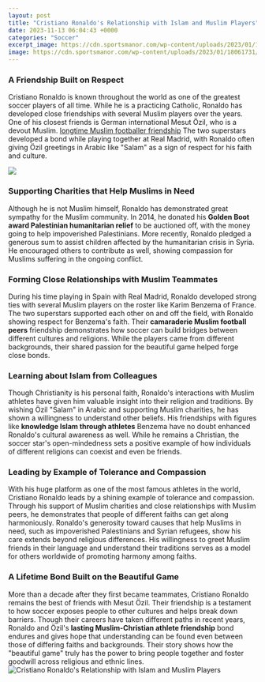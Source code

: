 ```yaml
---
layout: post
title: "Cristiano Ronaldo's Relationship with Islam and Muslim Players"
date: 2023-11-13 06:04:43 +0000
categories: "Soccer"
excerpt_image: https://cdn.sportsmanor.com/wp-content/uploads/2023/01/18061731/Cristiano-Ronaldos-Al-Nassr-move-has-created-quite-stir-in-the-media.jpg
image: https://cdn.sportsmanor.com/wp-content/uploads/2023/01/18061731/Cristiano-Ronaldos-Al-Nassr-move-has-created-quite-stir-in-the-media.jpg
---
```


### A Friendship Built on Respect
Cristiano Ronaldo is known throughout the world as one of the greatest soccer players of all time. While he is a practicing Catholic, Ronaldo has developed close friendships with several Muslim players over the years. One of his closest friends is German international Mesut Özil, who is a devout Muslim. [longtime Muslim footballer friendship](https://thetopnews.github.io/page25/) The two superstars developed a bond while playing together at Real Madrid, with Ronaldo often giving Özil greetings in Arabic like "Salam" as a sign of respect for his faith and culture. 

![](https://focus.courrierinternational.com/2023/01/27/0/0/474/746/1200/630/60/0/e1d6f78_1674815293461-capture-da-ei-cran-2023-01-27-ai-09-02-22.png)
### Supporting Charities that Help Muslims in Need
Although he is not Muslim himself, Ronaldo has demonstrated great sympathy for the Muslim community. In 2014, he donated his **Golden Boot award Palestinian humanitarian relief** to be auctioned off, with the money going to help impoverished Palestinians. More recently, Ronaldo pledged a generous sum to assist children affected by the humanitarian crisis in Syria. He encouraged others to contribute as well, showing compassion for Muslims suffering in the ongoing conflict.
### Forming Close Relationships with Muslim Teammates
During his time playing in Spain with Real Madrid, Ronaldo developed strong ties with several Muslim players on the roster like Karim Benzema of France. The two superstars supported each other on and off the field, with Ronaldo showing respect for Benzema's faith. Their **camaraderie Muslim football peers** friendship demonstrates how soccer can build bridges between different cultures and religions. While the players came from different backgrounds, their shared passion for the beautiful game helped forge close bonds.
### Learning about Islam from Colleagues
Though Christianity is his personal faith, Ronaldo's interactions with Muslim athletes have given him valuable insight into their religion and traditions. By wishing Özil "Salam" in Arabic and supporting Muslim charities, he has shown a willingness to understand other beliefs. His friendships with figures like **knowledge Islam through athletes** Benzema have no doubt enhanced Ronaldo's cultural awareness as well. While he remains a Christian, the soccer star's open-mindedness sets a positive example of how individuals of different religions can coexist and even be friends. 
### Leading by Example of Tolerance and Compassion  
With his huge platform as one of the most famous athletes in the world, Cristiano Ronaldo leads by a shining example of tolerance and compassion. Through his support of Muslim charities and close relationships with Muslim peers, he demonstrates that people of different faiths can get along harmoniously. Ronaldo's generosity toward causes that help Muslims in need, such as impoverished Palestinians and Syrian refugees, show his care extends beyond religious differences. His willingness to greet Muslim friends in their language and understand their traditions serves as a model for others worldwide of promoting harmony among faiths.
### A Lifetime Bond Built on the Beautiful Game
More than a decade after they first became teammates, Cristiano Ronaldo remains the best of friends with Mesut Özil. Their friendship is a testament to how soccer exposes people to other cultures and helps break down barriers. Though their careers have taken different paths in recent years, Ronaldo and Özil's **lasting Muslim-Christian athlete friendship** bond endures and gives hope that understanding can be found even between those of differing faiths and backgrounds. Their story shows how the "beautiful game" truly has the power to bring people together and foster goodwill across religious and ethnic lines.
![Cristiano Ronaldo's Relationship with Islam and Muslim Players](https://cdn.sportsmanor.com/wp-content/uploads/2023/01/18061731/Cristiano-Ronaldos-Al-Nassr-move-has-created-quite-stir-in-the-media.jpg)